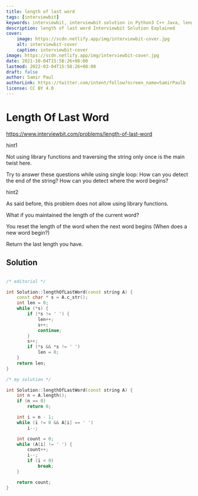 ```yaml
---
title: length of last word
tags: [interviewbit]
keywords: interviewbit, interviewbit solution in Python3 C++ Java, length of last word solution
description: length of last word Interviewbit Solution Explained
cover:
    image: https://scdn.netlify.app/img/interviewbit-cover.jpg
    alt: interviewbit-cover
    caption: interviewbit-cover
image: https://scdn.netlify.app/img/interviewbit-cover.jpg
date: 2021-10-04T15:58:26+08:00
lastmod: 2022-03-04T15:58:26+08:00
draft: false
author: Samir Paul
authorLink: https://twitter.com/intent/follow?screen_name=SamirPaulb
license: CC BY 4.0
---
```


# Length Of Last Word

https://www.interviewbit.com/problems/length-of-last-word



hint1

Not using library functions and traversing the string only once is the main twist here.

Try to answer these questions while using single loop:
How can you detect the end of the string? 
How can you detect where the word begins?

hint2

As said before, this problem does not allow using library functions.

What if you maintained the length of the current word?

You reset the length of the word when the next word begins (When does a new word begin?)

Return the last length you have.

## Solution

```cpp

/* editorial */

int Solution::lengthOfLastWord(const string A) {
    const char * s = A.c_str();
    int len = 0;
    while (*s) {
        if (*s != ' ') {
            len++;
            s++;
            continue;
        }
        s++;
        if (*s && *s != ' ')
            len = 0;
    }
    return len;
}

/* my solution */

int Solution::lengthOfLastWord(const string A) {
    int n = A.length();
    if (n == 0)
        return 0;

    int i = n - 1;
    while (i != 0 && A[i] == ' ')
        i--;

    int count = 0;
    while (A[i] != ' ') {
        count++;
        i--;
        if (i < 0)
            break;
    }

    return count;
}
```